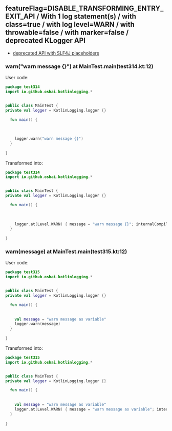## featureFlag=DISABLE_TRANSFORMING_ENTRY_EXIT_API / With 1 log statement(s) / with class=true / with log level=WARN / with throwable=false / with marker=false / deprecated KLogger API

* [deprecated API with SLF4J placeholders](deprecated-slf4j-placeholders.md)

###  warn("warn message {}") at MainTest.main(test314.kt:12)

User code:
```kotlin
package test314
import io.github.oshai.kotlinlogging.*


public class MainTest {
private val logger = KotlinLogging.logger {}

  fun main() {
    
    
    
    logger.warn("warn message {}")
  }
  
}


```
  
Transformed into:
```kotlin
package test314
import io.github.oshai.kotlinlogging.*


public class MainTest {
private val logger = KotlinLogging.logger {}

  fun main() {
    
    
    
    logger.at(Level.WARN) { message = "warn message {}"; internalCompilerData = KLoggingEventBuilder.InternalCompilerData(messageTemplate = ""warn message {}"", className = "test314.MainTest", methodName = "main", fileName = "test314.kt", lineNumber = 12)
  }
  
}


```

###  warn(message) at MainTest.main(test315.kt:12)

User code:
```kotlin
package test315
import io.github.oshai.kotlinlogging.*


public class MainTest {
private val logger = KotlinLogging.logger {}

  fun main() {
    
    
    val message = "warn message as variable"
    logger.warn(message)
  }
  
}


```
  
Transformed into:
```kotlin
package test315
import io.github.oshai.kotlinlogging.*


public class MainTest {
private val logger = KotlinLogging.logger {}

  fun main() {
    
    
    val message = "warn message as variable"
    logger.at(Level.WARN) { message = "warn message as variable"; internalCompilerData = KLoggingEventBuilder.InternalCompilerData(messageTemplate = "message", className = "test315.MainTest", methodName = "main", fileName = "test315.kt", lineNumber = 12)
  }
  
}


```

